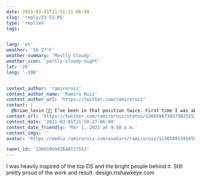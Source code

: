```yaml
---
date: 2021-03-01T21:51:21-06:00
slug: 'reply/21-51-05'
type: 'replies'
tags:


lang: 'en'
weather: '56.27°F'
weather-summary: 'Mostly Cloudy'
weather_icon: 'partly-cloudy-night'
lat: '26'
long: '-100'


context_author: 'ramiroruiz'
context_author_name: 'Ramiro Ruiz'
context_author_url: 'https://twitter.com/ramiroruiz'
context: |
  @brian_lovin ✋🏼 I’ve been in that position twice. First time I was able to sell the idea of a DS but I had to own that project. As the only designer I just had 25% of my time for that and had to build it too.
context_url: 'https://twitter.com/ramiroruiz/status/1366596738379825153?s=12'
context_date: '2021-03-01T21:50:27-06:00'
context_date_friendly: 'Mar 1, 2021 at 9:50 p.m.'
context_imgs: ''
avatar: 'https://media.ramiroruiz.com/avatars/ramiroruiz/1130549139165634566/4SXqYSCJ_bigger.png'

tweet_id: '1366596943640727553'
---
```

I was heavily inspired of the top DS and the bright people behind it. Still pretty proud of the work and result. 
design.rtshawkeye.com